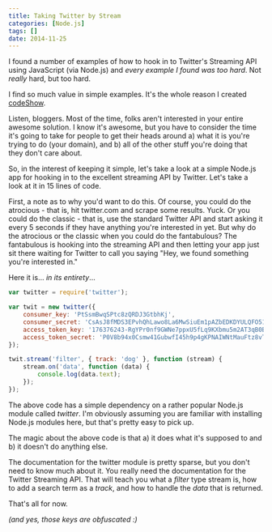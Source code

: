 ```yaml
---
title: Taking Twitter by Stream
categories: [Node.js]
tags: []
date: 2014-11-25
---
```


I found a number of examples of how to hook in to Twitter&#39;s Streaming API using JavaScript (via Node.js) and _every example I found was too hard_. Not _really_ hard, but too hard.

I find so much value in simple examples. It&#39;s the whole reason I created [codeShow](http://github.com/codefoster/codeshow).

Listen, bloggers. Most of the time, folks aren&#39;t interested in your entire awesome solution. I know it&#39;s awesome, but you have to consider the time it&#39;s going to take for people to get their heads around a) what it is you&#39;re trying to do (your domain), and b) all of the other stuff you&#39;re doing that they don&#39;t care about.

So, in the interest of keeping it simple, let&#39;s take a look at a simple Node.js app for hooking in to the excellent streaming API by Twitter. Let&#39;s take a look at it in 15 lines of code.

First, a note as to why you&#39;d want to do this. Of course, you could do the atrocious - that is, hit twitter.com and scrape some results. Yuck. Or you could do the classic - that is, use the standard Twitter API and start asking it every 5 seconds if they have anything you&#39;re interested in yet. But why do the atrocious or the classic when you could do the fantabulous? The fantabulous is hooking into the streaming API and then letting your app just sit there waiting for Twitter to call you saying "Hey, we found something you&#39;re interested in."

Here it is... _in its entirety_...

``` js
var twitter = require('twitter');

var twit = new twitter({
    consumer_key: 'PtSsmBwqSPtc8zQRDJ3GtbhKj',
    consumer_secret: 'CsAsJ8fMDS3EPvhQhLawo8La6MwSiuEm1pAZbEDKDYULQFO513',
    access_token_key: '176376243-RgYPr0nf9GWNe7ppxU5fLq9KXbmu5m2AT3qB0Box',
    access_token_secret: 'P0V8b94x0Csmw41GubwfI45h9p4gKPNAIWNtMauFtz8vT'
});

twit.stream('filter', { track: 'dog' }, function (stream) {
    stream.on('data', function (data) {
        console.log(data.text);
    });
});
```

The above code has a simple dependency on a rather popular Node.js module called _twitter_. I&#39;m obviously assuming you are familiar with installing Node.js modules here, but that&#39;s pretty easy to pick up.

The magic about the above code is that a) it does what it&#39;s supposed to and b) it doesn&#39;t do anything else.

The documentation for the twitter module is pretty sparse, but you don&#39;t need to know much about it. You really need the documentation for the Twitter Streaming API. That will teach you what a _filter_ type stream is, how to add a search term as a _track_, and how to handle the _data_ that is returned.

That&#39;s all for now.

_(and yes, those keys are obfuscated :)_